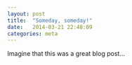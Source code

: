 ```yaml
---
layout: post
title:  "Someday, someday!"
date:   2014-03-21 22:48:09
categories: meta
---
```


Imagine that this was a great blog post... 
